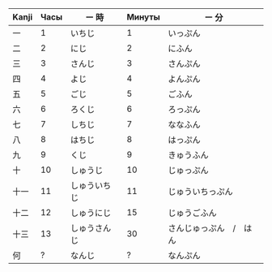 
| Kanji | Часы | ー 時    | Минуты | ー 分          |
| ----- | ---- | ------ | ------ | ------------ |
| 一     | 1    | いちじ    | 1      | いっぷん         |
| 二     | 2    | にじ     | 2      | にふん          |
| 三     | 3    | さんじ    | 3      | さんぷん         |
| 四     | 4    | よじ     | 4      | よんぷん         |
| 五     | 5    | ごじ     | 5      | ごふん          |
| 六     | 6    | ろくじ    | 6      | ろっぷん         |
| 七     | 7    | しちじ    | 7      | ななふん         |
| 八     | 8    | はちじ    | 8      | はっぷん         |
| 九     | 9    | くじ     | 9      | きゅうふん        |
| 十     | 10   | しゅうじ   | 10     | じゅっぷん        |
| 十一    | 11   | しゅういちじ | 11     | じゅういちっぷん     |
| 十二    | 12   | しゅうにじ  | 15     | じゅうごふん       |
| 十三    | 13   | しゅうさんじ | 30     | さんじゅっぷん　/　はん |
| 何     | ?    | なんじ    | ?      | なんぷん         |
